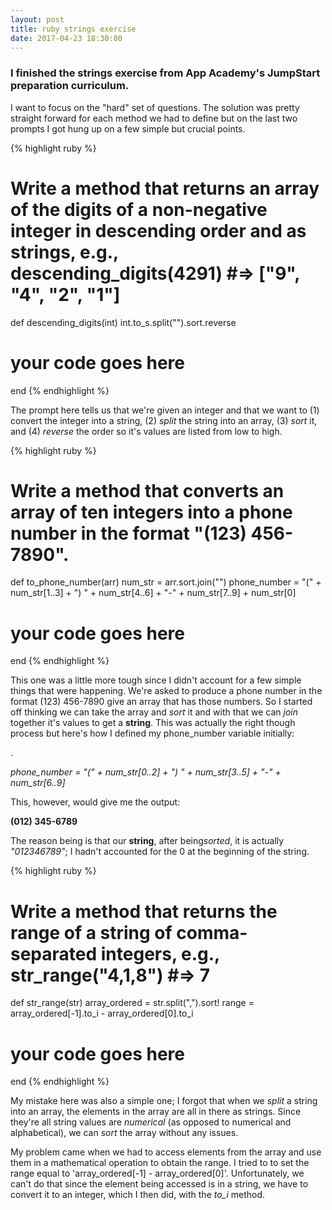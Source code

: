 ```yaml
---
layout: post
title: ruby strings exercise 
date: 2017-04-23 18:30:00
---
```


<h3>I finished the strings exercise from App Academy's JumpStart preparation curriculum.</h3>

<p>I want to focus on the "hard" set of questions. The solution was pretty straight forward for each method we had to define but on the last two prompts I got hung up on a few simple but crucial points.</p>

{% highlight ruby %}
# Write a method that returns an array of the digits of a non-negative integer in descending order and as strings, e.g., descending_digits(4291) #=> ["9", "4", "2", "1"]
def descending_digits(int)
  int.to_s.split("").sort.reverse
  # your code goes here
end
{% endhighlight %}

<p>The prompt here tells us that we're given an integer and that we want to (1) convert the integer into a string, (2) <i>split</i> the string into an array, (3) <i>sort</i> it, and (4) <i>reverse</i> the order so it's values are listed from low to high.</p>

{% highlight ruby %}
# Write a method that converts an array of ten integers into a phone number in the format "(123) 456-7890".
def to_phone_number(arr)
  num_str = arr.sort.join("")
  phone_number = "(" + num_str[1..3] + ") " + num_str[4..6] + "-" + num_str[7..9] + num_str[0]
  # your code goes here
end
{% endhighlight %}

<p>This one was a little more tough since I didn't account for a few simple things that were happening. We're asked to produce a phone number in the format (123) 456-7890 give an array that has those numbers. So I started off thinking we can take the array and <i>sort</i> it and with that we can <i>join</i> together it's values to get a <strong>string</strong>. This was actually the right though process but here's how I defined my phone_number variable initially:</p>.

<p><i>phone_number =  "(" + num_str[0..2] + ") " + num_str[3..5] + "-" + num_str[6..9]</i></p>

<p>This, however, would give me the output:</p>

<p><strong>(012) 345-6789</strong></p>

<p>The reason being is that our <strong>string</strong>, after being<i>sorted</i>, it is actually <i>"012346789"</i>; I hadn't accounted for the 0 at the beginning of the string.</p>


{% highlight ruby %}
# Write a method that returns the range of a string of comma-separated integers, e.g., str_range("4,1,8") #=> 7
def str_range(str)
  array_ordered = str.split(",").sort!
  range = array_ordered[-1].to_i - array_ordered[0].to_i
  # your code goes here
end
{% endhighlight %}

<p>My mistake here was also a simple one; I forgot that when we <i>split</i> a string into an array, the elements in the array are all in there as strings. Since they're all string values are <i>numerical</i> (as opposed to numerical and alphabetical), we can <i>sort</i> the array without any issues.</p>

<p>My problem came when we had to access elements from the array and use them in a mathematical operation to obtain the range. I tried to to set the range equal to 'array_ordered[-1] - array_ordered[0]'. Unfortunately, we can't do that since the element being accessed is in a string, we have to convert it to an integer, which I then did, with the <i>to_i</i> method.</p>